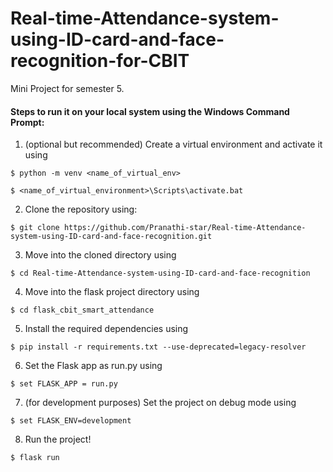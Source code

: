 # Real-time-Attendance-system-using-ID-card-and-face-recognition-for-CBIT
Mini Project for semester 5.

#### Steps to run it on your local system using the Windows Command Prompt:

1. (optional but recommended) Create a virtual environment and activate it using 

```
$ python -m venv <name_of_virtual_env>

$ <name_of_virtual_environment>\Scripts\activate.bat
```
2. Clone the repository using:

```
$ git clone https://github.com/Pranathi-star/Real-time-Attendance-system-using-ID-card-and-face-recognition.git
```

3. Move into the cloned directory using 

```
$ cd Real-time-Attendance-system-using-ID-card-and-face-recognition
```

4. Move into the flask project directory using 

```
$ cd flask_cbit_smart_attendance
```

5. Install the required dependencies using

```
$ pip install -r requirements.txt --use-deprecated=legacy-resolver
```

6. Set the Flask app as run.py using

```
$ set FLASK_APP = run.py
```

7. (for development purposes) Set the project on debug mode using

```
$ set FLASK_ENV=development
```
8. Run the project!

```
$ flask run
```
